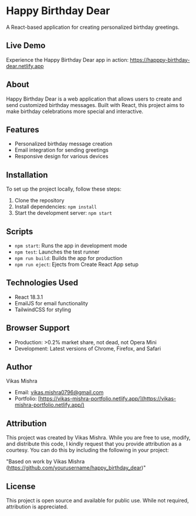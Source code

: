# Happy Birthday Dear

A React-based application for creating personalized birthday greetings.

## Live Demo

Experience the Happy Birthday Dear app in action:
https://happpy-birthday-dear.netlify.app

## About

Happy Birthday Dear is a web application that allows users to create and send customized birthday messages. Built with React, this project aims to make birthday celebrations more special and interactive.

## Features

- Personalized birthday message creation
- Email integration for sending greetings
- Responsive design for various devices

## Installation

To set up the project locally, follow these steps:

1. Clone the repository
2. Install dependencies:
   `npm install`
3. Start the development server:
   `npm start`

## Scripts

- `npm start`: Runs the app in development mode
- `npm test`: Launches the test runner
- `npm run build`: Builds the app for production
- `npm run eject`: Ejects from Create React App setup

## Technologies Used

- React 18.3.1
- EmailJS for email functionality
- TailwindCSS for styling

## Browser Support

- Production: >0.2% market share, not dead, not Opera Mini
- Development: Latest versions of Chrome, Firefox, and Safari

## Author

Vikas Mishra

- Email: vikas.mishra0796@gmail.com
- Portfolio: [https://vikas-mishra-portfolio.netlify.app/](https://vikas-mishra-portfolio.netlify.app/)

## Attribution

This project was created by Vikas Mishra. While you are free to use, modify, and distribute this code, I kindly request that you provide attribution as a courtesy. You can do this by including the following in your project:

"Based on work by Vikas Mishra (https://github.com/yourusername/happy_birthday_dear)"

## License

This project is open source and available for public use. While not required, attribution is appreciated.
